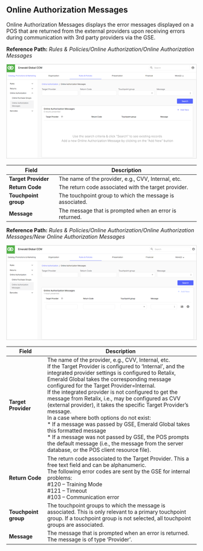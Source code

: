 ## Online Authorization Messages

Online Authorization Messages displays the error messages displayed on a POS that are returned from the external providers upon receiving errors during communication with 3rd party providers via the GSE.

**Reference Path:** *Rules & Policies/Online Authorization/Online Authorization Messages*

![Online Authorization Messages Screen](/Images/OnlineAuthorizationMessagesScreen.png)

|**Field**|**Description**|
|---------|----------|
|**Target Provider**|The name of the provider, e.g., CVV, Internal, etc.|
|**Return Code**|The return code associated with the target provider.|
|**Touchpoint group**|The touchpoint group to which the message is associated.|
|**Message**|The message that is prompted when an error is returned.|

**Reference Path:** *Rules & Policies/Online Authorization/Online Authorization Messages/New Online Authorization Messages*

![Online Authorization Messages Form](/Images/OnlineAuthorizationMessagesForm.png)

|**Field**|**Description**|
|---------|----------|
|**Target Provider**|The name of the provider, e.g., CVV, Internal, etc.<BR>If the Target Provider is configured to ‘Internal’, and the integrated provider settings is configured to Retalix, Emerald Global takes the corresponding message configured for the Target Provider=Internal.<BR>If the integrated provider is not configured to get the message from Retalix, i.e., may be configured as CVV (external provider), it takes the specific Target Provider’s message.<BR>In a case where both options do not exist:<BR>* If a message was passed by GSE, Emerald Global takes this formatted message<BR>* If a message was not passed by GSE, the POS prompts the default message (i.e., the message from the server database, or the POS client resource file).|
|**Return Code**|The return code associated to the Target Provider. This a free text field and can be alphanumeric.<BR>The following error codes are sent by the GSE for internal problems:<BR>#120 – Training Mode<BR>#121 – Timeout<BR>#103 – Communication error|
|**Touchpoint group**|The touchpoint groups to which the message is associated. This is only relevant to a primary touchpoint group. If a touchpoint group is not selected, all touchpoint groups are associated.|
|**Message**|The message that is prompted when an error is returned.<BR>The message is of type ‘Provider’.|